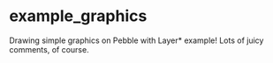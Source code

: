 # example_graphics
Drawing simple graphics on Pebble with Layer* example! Lots of juicy comments, of course.
